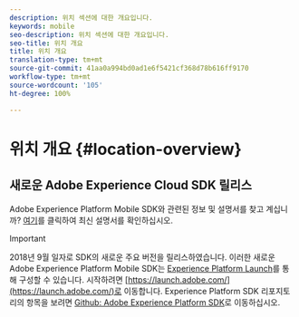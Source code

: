 ```yaml
---
description: 위치 섹션에 대한 개요입니다.
keywords: mobile
seo-description: 위치 섹션에 대한 개요입니다.
seo-title: 위치 개요
title: 위치 개요
translation-type: tm+mt
source-git-commit: 41aa0a994bd0ad1e6f5421cf368d78b616ff9170
workflow-type: tm+mt
source-wordcount: '105'
ht-degree: 100%

---
```



# 위치 개요 {#location-overview}

## 새로운 Adobe Experience Cloud SDK 릴리스

Adobe Experience Platform Mobile SDK와 관련된 정보 및 설명서를 찾고 계십니까? [여기](https://aep-sdks.gitbook.io/docs/)를 클릭하여 최신 설명서를 확인하십시오.

>[!IMPORTANT]
>
>2018년 9월 일자로 SDK의 새로운 주요 버전을 릴리스하였습니다. 이러한 새로운 Adobe Experience Platform Mobile SDK는 [Experience Platform Launch](https://www.adobe.com/kr/experience-platform/launch.html)를 통해 구성할 수 있습니다. 시작하려면 [https://launch.adobe.com/](https://launch.adobe.com/)로 이동합니다. Experience Platform SDK 리포지토리의 항목을 보려면 [Github: Adobe Experience Platform SDK](https://github.com/Adobe-Marketing-Cloud/acp-sdks)로 이동하십시오.
